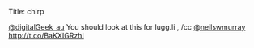 Title: chirp

<a href="http://twitter.com/digitalGeek_au">@digitalGeek_au</a> You should look at this for lugg.li , /cc <a href="http://twitter.com/neilswmurray">@neilswmurray</a> <a href="http://t.co/BaKXIGRzhI">http://t.co/BaKXIGRzhI</a>
